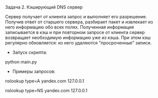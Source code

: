 Задача 2. Кэширующий DNS сервер

Сервер получает от клиента запрос и выполняет его разрешение.
Получив ответ от старшего сервера, разбирает пакет и извлекает из него информацию обо всех полях.
Полученная информация записывается в кэш и при повторном запросе от клиента сервер возвращает необходимую информацию уже из кэша.
При этом кэш регулярно обновляется: из него удаляются "просроченные" записи.

* Запуск скрипта:

python main.py


* Примеры запросов:

nslookup type=A yandex.com 127.0.0.1

nslookup type=NS yandex.com 127.0.0.1

